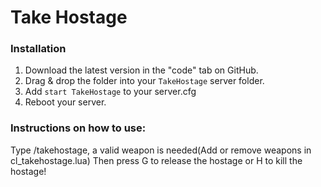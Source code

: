 # Take Hostage


### Installation
1) Download the latest version in the "code" tab on GitHub.
2) Drag & drop the folder into your `TakeHostage` server folder.
3) Add `start TakeHostage` to your server.cfg
4) Reboot your server.


### Instructions on how to use:

Type /takehostage, a valid weapon is needed(Add or remove weapons in cl_takehostage.lua)
Then press G to release the hostage or H to kill the hostage! 

